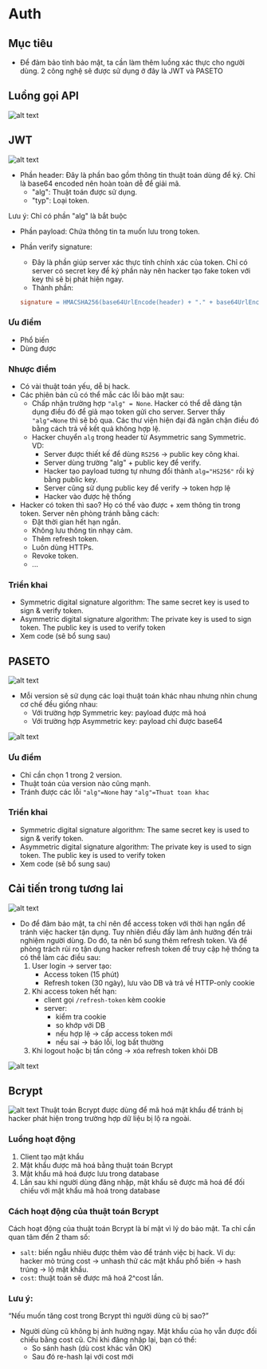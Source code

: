 # Auth
## Mục tiêu
- Để đảm bảo tính bảo mật, ta cần làm thêm luồng xác thực cho người dùng. 2 công nghệ sẽ được sử dụng ở đây là JWT và PASETO

## Luồng gọi API
![alt text](image-5.png)

## JWT
![alt text](image-6.png)
- Phần header:
Đây là phần bao gồm thông tin thuật toán dùng để ký. Chỉ là base64 encoded nên hoàn toàn dễ để giải mã.
  + "alg": Thuật toán được sử dụng.
  + "typ": Loại token.

Lưu ý: Chỉ có phần "alg" là bắt buộc

- Phần payload:
Chứa thông tin ta muốn lưu trong token.

- Phần verify signature:
  + Đây là phần giúp server xác thực tính chính xác của token. Chỉ có server có secret key để ký phần này nên hacker tạo fake token với key thì sẽ bị phát hiện ngay.
  + Thành phần:
  ```makefile
  signature = HMACSHA256(base64UrlEncode(header) + "." + base64UrlEncode(payload),secret_key)
  ```
### Ưu điểm
- Phổ biến
- Dùng được

### Nhược điểm
- Có vài thuật toán yếu, dễ bị hack.
- Các phiên bản cũ có thể mắc các lỗi bảo mật sau:
  - Chấp nhận trường hợp `"alg" = None`. Hacker có thể dễ dàng tận dụng điều đó để giả mạo token gửi cho server. Server thấy `"alg"=None` thì sẽ bỏ qua. Các thư viện hiện đại đã ngăn chặn điều đó bằng cách trả về kết quả không hợp lệ.
  - Hacker chuyển `alg` trong header từ Asymmetric sang Symmetric. VD:
    - Server được thiết kế để dùng `RS256` -> public key công khai.
    - Server dùng trường "alg" + public key để verify.
    - Hacker tạo payload tương tự nhưng đổi thành `alg="HS256"` rồi ký bằng public key.
    - Server cũng sử dụng public key để verify -> token hợp lệ
    - Hacker vào được hệ thống
- Hacker có token thì sao? Họ có thể vào được + xem thông tin trong token. Server nên phòng tránh bằng cách:
  - Đặt thời gian hết hạn ngắn.
  - Không lưu thông tin nhạy cảm.
  - Thêm refresh token.
  - Luôn dùng HTTPs.
  - Revoke token.
  - ...

### Triển khai
- Symmetric digital signature algorithm: The same secret key is used to sign & verify token.
- Asymmetric digital signature algorithm: The private key is used to sign token. The public key is used to verify token
- Xem code (sẽ bổ sung sau)

## PASETO
![alt text](image-7.png)
- Mỗi version sẽ sử dụng các loại thuật toán khác nhau nhưng nhìn chung cơ chế đều giống nhau:
  - Với trường hợp Symmetric key: payload được mã hoá
  - Với trường hợp Asymmetric key: payload chỉ được base64

![alt text](image-8.png)
### Ưu điểm
- Chỉ cần chọn 1 trong 2 version.
- Thuật toán của version nào cũng mạnh.
- Tránh được các lỗi `"alg"=None` hay `"alg"=Thuat toan khac`

### Triển khai
- Symmetric digital signature algorithm: The same secret key is used to sign & verify token.
- Asymmetric digital signature algorithm: The private key is used to sign token. The public key is used to verify token
- Xem code (sẽ bổ sung sau)

## Cải tiến trong tương lai
![alt text](image-9.png)
- Do để đảm bảo mật, ta chỉ nên để access token với thời hạn ngắn để tránh việc hacker tận dụng. Tuy nhiên điều đấy làm ảnh hưởng đến trải nghiệm người dùng. Do đó, ta nên bổ sung thêm refresh token. Và để phòng trách rủi ro tận dụng hacker refresh token để truy cập hệ thống ta có thể làm các điều sau:
  1. User login → server tạo:
      - Access token (15 phút)
      - Refresh token (30 ngày), lưu vào DB và trả về HTTP-only cookie
  2. Khi access token hết hạn:
      - client gọi `/refresh-token` kèm cookie
      - server:
        - kiểm tra cookie
        - so khớp với DB
        - nếu hợp lệ → cấp access token mới
        - nếu sai → báo lỗi, log bất thường
  3. Khi logout hoặc bị tấn công → xóa refresh token khỏi DB

![alt text](image-10.png)

## Bcrypt
![alt text](image-11.png)
Thuật toán Bcrypt được dùng để mã hoá mật khẩu để tránh bị hacker phát hiện trong trường hợp dữ liệu bị lộ ra ngoài.

### Luồng hoạt động
1. Client tạo mật khẩu
2. Mật khẩu được mã hoá bằng thuật toán Bcrypt
3. Mật khẩu mã hoá được lưu trong database
4. Lần sau khi người dùng đăng nhập, mật khẩu sẽ được mã hoá để đối chiếu với mật khẩu mã hoá trong database

### Cách hoạt động của thuật toán Bcrypt
Cách hoạt động của thuật toán Bcrypt là bí mật vì lý do bảo mật. Ta chỉ cần quan tâm đến 2 tham số:
- `salt`: biến ngẫu nhiêu được thêm vào để tránh việc bị hack. Ví dụ: hacker mò trúng cost -> unhash thử các mật khẩu phổ biến -> hash trúng -> lộ mật khẩu.
- `cost`: thuật toán sẽ được mã hoá 2^cost lần.

### Lưu ý:
“Nếu muốn tăng cost trong Bcrypt thì người dùng cũ bị sao?”
- Người dùng cũ không bị ảnh hưởng ngay. Mật khẩu của họ vẫn được đối chiếu bằng cost cũ. Chỉ khi đăng nhập lại, bạn có thể:
  + So sánh hash (dù cost khác vẫn OK)
  + Sau đó re-hash lại với cost mới